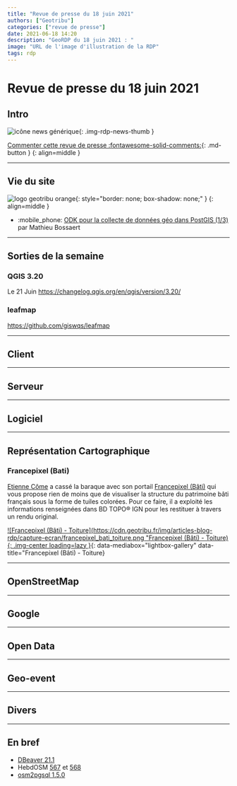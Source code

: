 ```yaml
---
title: "Revue de presse du 18 juin 2021"
authors: ["Geotribu"]
categories: ["revue de presse"]
date: 2021-06-18 14:20
description: "GeoRDP du 18 juin 2021 : "
image: "URL de l'image d'illustration de la RDP"
tags: rdp
---
```


# Revue de presse du 18 juin 2021

## Intro

![icône news générique](https://cdn.geotribu.fr/img/internal/icons-rdp-news/news.png "News"){: .img-rdp-news-thumb }

[Commenter cette revue de presse :fontawesome-solid-comments:](#__comments){: .md-button }
{: align=middle }

----

## Vie du site

![logo geotribu orange](https://cdn.geotribu.fr/img/internal/charte/geotribu_logo_rectangle_384x80.png "logo geotribu orange"){: style="border: none; box-shadow: none;" }
{: align=middle }

- :mobile_phone: [ODK pour la collecte de données géo dans PostGIS (1/3)](/articles/2021/2021-06-08_odk_postgis_1/) par Mathieu Bossaert

----

## Sorties de la semaine

### QGIS 3.20

Le 21 Juin <https://changelog.qgis.org/en/qgis/version/3.20/>

### leafmap

<https://github.com/giswqs/leafmap>

----

## Client

----

## Serveur

----

## Logiciel

----

## Représentation Cartographique

### Francepixel (Bati)

[Etienne Côme](https://twitter.com/comeetie) a cassé la baraque avec son portail [Francepixel (Bâti)](https://www.comeetie.fr/galerie/francepixelsbati/) qui vous propose rien de moins que de visualiser la structure du patrimoine bâti français sous la forme de tuiles colorées. Pour ce faire, il a exploité les informations renseignées dans BD TOPO® IGN pour les restituer à travers un rendu original.

[![Francepixel (Bâti) - Toiture](https://cdn.geotribu.fr/img/articles-blog-rdp/capture-ecran/francepixel_bati_toiture.png "Francepixel (Bâti) - Toiture){: .img-center loading=lazy }](https://cdn.geotribu.fr/img/articles-blog-rdp/capture-ecran/francepixel_bati_toiture.png ){: data-mediabox="lightbox-gallery" data-title="Francepixel (Bâti) - Toiture}

----

## OpenStreetMap

----

## Google

----

## Open Data

----

## Geo-event

----

## Divers

----

## En bref

- [DBeaver 21.1](https://dbeaver.io/2021/05/31/dbeaver-21-1/)
- HebdOSM [567](https://weeklyosm.eu/fr/archives/14609) et [568](https://weeklyosm.eu/fr/archives/14633)
- [osm2pgsql 1.5.0](https://osm2pgsql.org/news/2021/06/02/release-1.5.0.html)

